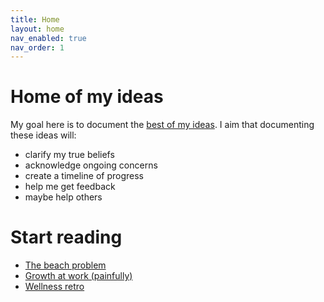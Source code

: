 ```yaml
---
title: Home
layout: home
nav_enabled: true
nav_order: 1
---
```


# Home of my ideas

My goal here is to document the [best of my ideas](/ideas). I aim that documenting these ideas will:

- clarify my true beliefs
- acknowledge ongoing concerns
- create a timeline of progress
- help me get feedback
- maybe help others

# Start reading

- [The beach problem](/ideas#the-beach-problem)
- [Growth at work (painfully)](/ideas#growth-at-work-painfully)
- [Wellness retro](/ideas#wellness-retro)